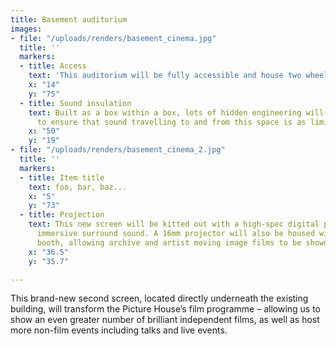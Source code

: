 ```yaml
---
title: Basement auditorium
images:
- file: "/uploads/renders/basement_cinema.jpg"
  title: ''
  markers:
  - title: Access
    text: 'This auditorium will be fully accessible and house two wheelchair spaces. '
    x: "14"
    y: "75"
  - title: Sound insulation
    text: Built as a box within a box, lots of hidden engineering will be utilised
      to ensure that sound travelling to and from this space is as limited possible.
    x: "50"
    y: "19"
- file: "/uploads/renders/basement_cinema_2.jpg"
  title: ''
  markers:
  - title: Item title
    text: foo, bar, baz...
    x: "5"
    y: "73"
  - title: Projection
    text: This new screen will be kitted out with a high-spec digital projector and
      immersive surround sound. A 16mm projector will also be housed within the projection
      booth, allowing archive and artist moving image films to be shown.
    x: "36.5"
    y: "35.7"

---
```

This brand-new second screen, located directly underneath the existing building, will transform the Picture House’s film programme – allowing us to show an even greater number of brilliant independent films, as well as host more non-film events including talks and live events.